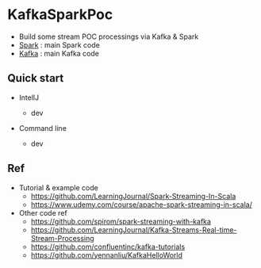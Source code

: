 # KafkaSparkPoc
- Build some stream POC processings via Kafka & Spark
- [Spark](./spark) : main Spark code
- [Kafka](./Kafka) : main Kafka code

## Quick start
- IntellJ
	- dev

- Command line
	- dev

## Ref
- Tutorial & example code
	- https://github.com/LearningJournal/Spark-Streaming-In-Scala
	- https://www.udemy.com/course/apache-spark-streaming-in-scala/
- Other code ref
	- https://github.com/spirom/spark-streaming-with-kafka
	- https://github.com/LearningJournal/Kafka-Streams-Real-time-Stream-Processing
	- https://github.com/confluentinc/kafka-tutorials
	- https://github.com/yennanliu/KafkaHelloWorld